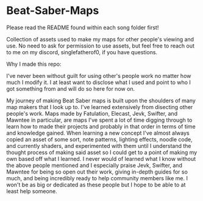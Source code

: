# Beat-Saber-Maps
Please read the README found within each song folder first!

Collection of assets used to make my maps for other people's viewing and use. No need to ask for permission to use assets, but feel free to reach out to me on my discord, singlefatherof0, if you have questions.


Why I made this repo: 

I've never been without guilt for using other's people work no matter how much I modify it. I at least want to disclose what I used and point to who I got something from and will do so here for now on. 

My journey of making Beat Saber maps is built upon the shoulders of many map makers that I look up to. I've learned extensively from disecting other people's work. Maps made by Fatulation, Elecast, Jevk, Swifter, and Mawntee in particular, are maps I've spent a lot of time digging through to learn how to made their projects and probably in that order in terms of time and knowledge gained. When learning a new concept I've almost always copied an asset of some sort, note patterns, lighting effects, noodle code, and currently shaders, and experimented with them until I understand the thought process of making said asset so I could get to a point of making my own based off what I learned. I never would of learned what I know without the above people mentioned and I especially praise Jevk, Swifter, and Mawntee for being so open out their work, giving in-depth guides for so much, and being incredibly ready to help community members like me. I won't be as big or dedicated as these people but I hope to be able to at least help someone.
